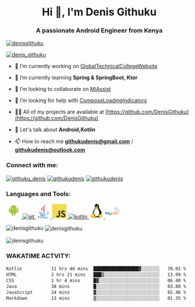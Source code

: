 <h1 align="center">Hi 👋, I'm Denis Githuku</h1>
<h3 align="center">A passionate Android Engineer from Kenya</h3>

<p align="left"> <a href="https://github.com/ryo-ma/github-profile-trophy"><img src="https://github-profile-trophy.vercel.app/?username=denisgithuku" alt="denisgithuku" /></a> </p>

<p align="left"><a href="https://twitter.com/@denis_githuku" target="blank"><img src="https://img.shields.io/twitter/follow/denis_githuku?logo=twitter&style=for-the-badge" alt="denis_githuku" /></a></p>

- 🔭 I’m currently working on [GlobalTechnicalCollegeWebsite](https://github.com/DenisGithuku/GlobalTechnicalCollegeWebsite)

- 🌱 I’m currently learning **Spring & SpringBoot, Ktor**

- 👯 I’m looking to collaborate on [MiAssist](https://github.com/DenisGithuku/MiAssist)

- 🤝 I’m looking for help with [ComposeLoadingIndicators](https://github.com/DenisGithuku/ComposeLoadingIndicators)

- 👨‍💻 All of my projects are available at [https://github.com/DenisGithuku](https://github.com/DenisGithuku)

- 💬 Let's talk about **Android,Kotlin**

- 📫 How to reach me **githukudenis@gmail.com** / **githukudenis@outlook.com**

<h3 align="left">Connect with me:</h3>
<p align="left">
<a href="https://twitter.com/@denis_githuku" target="blank"><img align="center" src="https://raw.githubusercontent.com/rahuldkjain/github-profile-readme-generator/master/src/images/icons/Social/twitter.svg" alt="githuku_denis" height="30" width="40" /></a>
<a href="https://linkedin.com/in/githukudenis" target="blank"><img align="center" src="https://raw.githubusercontent.com/rahuldkjain/github-profile-readme-generator/master/src/images/icons/Social/linked-in-alt.svg" alt="githukudenis" height="30" width="40" /></a>
<a href="https://www.leetcode.com/githukudenis" target="blank"><img align="center" src="https://raw.githubusercontent.com/rahuldkjain/github-profile-readme-generator/master/src/images/icons/Social/leet-code.svg" alt="githukudenis" height="30" width="40" /></a>
</p>

<h3 align="left">Languages and Tools:</h3>
<p align="left"> <a href="https://developer.android.com" target="_blank" rel="noreferrer"> <img src="https://raw.githubusercontent.com/devicons/devicon/master/icons/android/android-original-wordmark.svg" alt="android" width="40" height="40"/> </a> <a href="https://git-scm.com/" target="_blank" rel="noreferrer"> <img src="https://www.vectorlogo.zone/logos/git-scm/git-scm-icon.svg" alt="git" width="40" height="40"/> </a> <a href="https://www.java.com" target="_blank" rel="noreferrer"> <img src="https://raw.githubusercontent.com/devicons/devicon/master/icons/java/java-original.svg" alt="java" width="40" height="40"/> </a> <a href="https://developer.mozilla.org/en-US/docs/Web/JavaScript" target="_blank" rel="noreferrer"> <img src="https://raw.githubusercontent.com/devicons/devicon/master/icons/javascript/javascript-original.svg" alt="javascript" width="40" height="40"/> </a> <a href="https://kotlinlang.org" target="_blank" rel="noreferrer"> <img src="https://www.vectorlogo.zone/logos/kotlinlang/kotlinlang-icon.svg" alt="kotlin" width="40" height="40"/> </a> <a href="https://www.linux.org/" target="_blank" rel="noreferrer"> <img src="https://raw.githubusercontent.com/devicons/devicon/master/icons/linux/linux-original.svg" alt="linux" width="40" height="40"/> </a> <a href="https://www.mysql.com/" target="_blank" rel="noreferrer"> <img src="https://raw.githubusercontent.com/devicons/devicon/master/icons/mysql/mysql-original-wordmark.svg" alt="mysql" width="40" height="40"/> </a> </p>

<p><img align="left" src="https://github-readme-stats.vercel.app/api/top-langs?username=denisgithuku&show_icons=true&locale=en&layout=compact" alt="denisgithuku" /></p>

<p>&nbsp;<img align="center" src="https://github-readme-stats.vercel.app/api?username=denisgithuku&show_icons=true&locale=en" alt="denisgithuku" /></p>

<p><img align="center" src="https://github-readme-streak-stats.herokuapp.com/?user=denisgithuku&" alt="denisgithuku" /></p>


<h3 align="left">WAKATIME ACTVITY:</h3>
<!--START_SECTION:waka-->

```text
Kotlin           11 hrs 46 mins  █████████████████▓░░░░░░░   70.02 %
HTML             2 hrs 21 mins   ███▒░░░░░░░░░░░░░░░░░░░░░   13.99 %
CSS              1 hr 4 mins     █▓░░░░░░░░░░░░░░░░░░░░░░░   06.40 %
Java             38 mins         █░░░░░░░░░░░░░░░░░░░░░░░░   03.80 %
JavaScript       24 mins         ▓░░░░░░░░░░░░░░░░░░░░░░░░   02.46 %
Markdown         13 mins         ▒░░░░░░░░░░░░░░░░░░░░░░░░   01.35 %
```

<!--END_SECTION:waka-->
